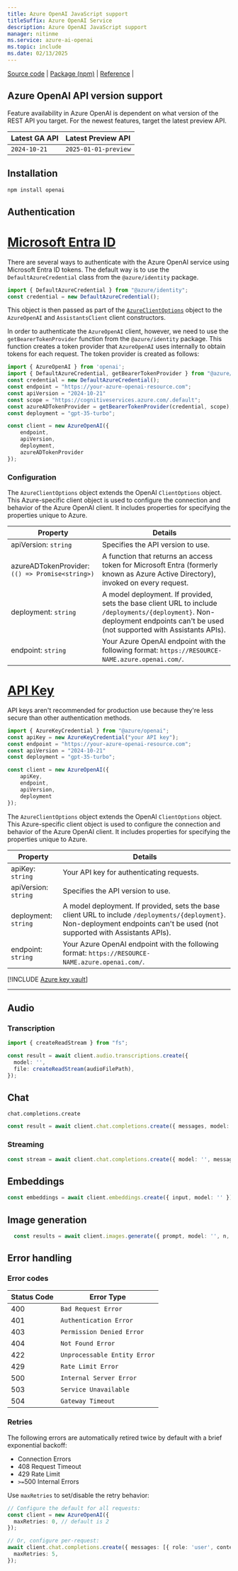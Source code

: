 ```yaml
---
title: Azure OpenAI JavaScript support
titleSuffix: Azure OpenAI Service
description: Azure OpenAI JavaScript support
manager: nitinme
ms.service: azure-ai-openai
ms.topic: include
ms.date: 02/13/2025
---
```


[Source code](https://github.com/openai/openai-node) | [Package (npm)](https://www.npmjs.com/package/openai) | [Reference](../../reference.md) |


## Azure OpenAI API version support

Feature availability in Azure OpenAI is dependent on what version of the REST API you target. For the newest features, target the latest preview API.

| Latest GA API | Latest Preview API|
|:-----|:------|
|`2024-10-21` |`2025-01-01-preview`|

## Installation

```cmd
npm install openai
```

## Authentication

# [Microsoft Entra ID](#tab/secure)

There are several ways to authenticate with the Azure OpenAI service using Microsoft Entra ID tokens. The default way is to use the `DefaultAzureCredential` class from the `@azure/identity` package.

```typescript
import { DefaultAzureCredential } from "@azure/identity";
const credential = new DefaultAzureCredential();
```

This object is then passed as part of the [`AzureClientOptions`](#configuration) object to the `AzureOpenAI` and `AssistantsClient` client constructors.

In order to authenticate the `AzureOpenAI` client, however, we need to use the `getBearerTokenProvider` function from the `@azure/identity` package. This function creates a token provider that `AzureOpenAI` uses internally to obtain tokens for each request. The token provider is created as follows:

```typescript
import { AzureOpenAI } from 'openai';
import { DefaultAzureCredential, getBearerTokenProvider } from "@azure/identity";
const credential = new DefaultAzureCredential();
const endpoint = "https://your-azure-openai-resource.com";
const apiVersion = "2024-10-21"
const scope = "https://cognitiveservices.azure.com/.default";
const azureADTokenProvider = getBearerTokenProvider(credential, scope);
const deployment = "gpt-35-turbo";

const client = new AzureOpenAI({ 
    endpoint, 
    apiVersion,
    deployment,
    azureADTokenProvider
});
```

### Configuration

The `AzureClientOptions` object extends the OpenAI `ClientOptions` object. This Azure-specific client object is used to configure the connection and behavior of the Azure OpenAI client. It includes properties for specifying the properties unique to Azure.

| Property | Details |
|--|--|
| apiVersion: `string` | Specifies the API version to use. |
| azureADTokenProvider: `(() => Promise<string>)` | A function that returns an access token for Microsoft Entra (formerly known as Azure Active Directory), invoked on every request.|
| deployment: `string` | A model deployment. If provided, sets the base client URL to include `/deployments/{deployment}`. Non-deployment endpoints can't be used (not supported with Assistants APIs).|
| endpoint: `string` | Your Azure OpenAI endpoint with the following format: `https://RESOURCE-NAME.azure.openai.com/`.|

# [API Key](#tab/api-key)

API keys aren't recommended for production use because they're less secure than other authentication methods. 

```typescript
import { AzureKeyCredential } from "@azure/openai";
const apiKey = new AzureKeyCredential("your API key");
const endpoint = "https://your-azure-openai-resource.com";
const apiVersion = "2024-10-21"
const deployment = "gpt-35-turbo";

const client = new AzureOpenAI({ 
    apiKey, 
    endpoint, 
    apiVersion, 
    deployment 
});
```

The `AzureClientOptions` object extends the OpenAI `ClientOptions` object. This Azure-specific client object is used to configure the connection and behavior of the Azure OpenAI client. It includes properties for specifying the properties unique to Azure.

| Property | Details |
|--|--|
| apiKey: `string` | Your API key for authenticating requests. |
| apiVersion: `string` | Specifies the API version to use. |
| deployment: `string` | A model deployment. If provided, sets the base client URL to include `/deployments/{deployment}`. Non-deployment endpoints can't be used (not supported with Assistants APIs).|
| endpoint: `string` | Your Azure OpenAI endpoint with the following format: `https://RESOURCE-NAME.azure.openai.com/`.|

[!INCLUDE [Azure key vault](~/reusable-content/ce-skilling/azure/includes/ai-services/security/azure-key-vault.md)]

---


## Audio

### Transcription

```typescript
import { createReadStream } from "fs";

const result = await client.audio.transcriptions.create({
  model: '',
  file: createReadStream(audioFilePath),
});
```

## Chat

`chat.completions.create`

```typescript
const result = await client.chat.completions.create({ messages, model: '', max_tokens: 100 });
```

### Streaming

```typescript
const stream = await client.chat.completions.create({ model: '', messages, max_tokens: 100, stream: true });
```

## Embeddings

```typescript
const embeddings = await client.embeddings.create({ input, model: '' });
```

## Image generation

```typescript
  const results = await client.images.generate({ prompt, model: '', n, size });
```

## Error handling

### Error codes

| Status Code | Error Type |
|----|---|
| 400         | `Bad Request Error`          |
| 401         | `Authentication Error`       |
| 403         | `Permission Denied Error`    |
| 404         | `Not Found Error`            |
| 422         | `Unprocessable Entity Error` |
| 429         | `Rate Limit Error`           |
| 500         | `Internal Server Error`      |
| 503         | `Service Unavailable`       |
| 504         | `Gateway Timeout` |

### Retries

The following errors are automatically retired twice by default with a brief exponential backoff:

- Connection Errors
- 408 Request Timeout
- 429 Rate Limit
- `>=`500 Internal Errors

Use `maxRetries` to set/disable the retry behavior:

```typescript
// Configure the default for all requests:
const client = new AzureOpenAI({
  maxRetries: 0, // default is 2
});

// Or, configure per-request:
await client.chat.completions.create({ messages: [{ role: 'user', content: 'How can I get the name of the current day in Node.js?' }], model: '' }, {
  maxRetries: 5,
});
```